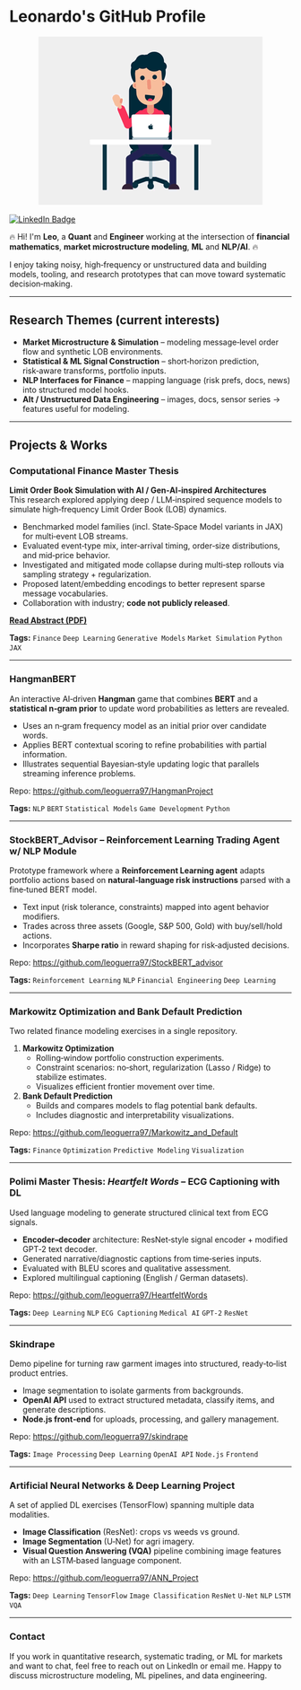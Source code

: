 # Leonardo's GitHub Profile  

<div align="center">
  <img src="profile_gif.gif" alt="me" width="400">
</div>

[![LinkedIn Badge](https://img.shields.io/badge/LinkedIn-Profile-informational?style=flat&logo=linkedin&logoColor=white&color=0077B5)](https://www.linkedin.com/in/leonardo-guerra-leo/)  

🔥 Hi! I'm **Leo**, a **Quant** and **Engineer** working at the intersection of **financial mathematics**, **market microstructure modeling**, **ML** and **NLP/AI**. 🔥

I enjoy taking noisy, high‑frequency or unstructured data and building models, tooling, and research prototypes that can move toward systematic decision‑making. 

---

## Research Themes (current interests)

- **Market Microstructure & Simulation** – modeling message‑level order flow and synthetic LOB environments.
- **Statistical & ML Signal Construction** – short‑horizon prediction, risk‑aware transforms, portfolio inputs.
- **NLP Interfaces for Finance** – mapping language (risk prefs, docs, news) into structured model hooks.
- **Alt / Unstructured Data Engineering** – images, docs, sensor series → features useful for modeling.


---

## Projects & Works

### Computational Finance Master Thesis
**Limit Order Book Simulation with AI / Gen‑AI‑inspired Architectures**  
This research explored applying deep / LLM‑inspired sequence models to simulate high‑frequency Limit Order Book (LOB) dynamics.  
- Benchmarked model families (incl. State‑Space Model variants in JAX) for multi‑event LOB streams.  
- Evaluated event‑type mix, inter‑arrival timing, order‑size distributions, and mid‑price behavior.  
- Investigated and mitigated mode collapse during multi‑step rollouts via sampling strategy + regularization.  
- Proposed latent/embedding encodings to better represent sparse message vocabularies.  
- Collaboration with industry; **code not publicly released**.

[**Read Abstract (PDF)**](https://github.com/leoguerra97/leoguerra97/blob/main/Abstract_Leonardo_Guerra.pdf)

**Tags:** `Finance` `Deep Learning` `Generative Models` `Market Simulation` `Python` `JAX`

---

### HangmanBERT
An interactive AI‑driven **Hangman** game that combines **BERT** and a **statistical n‑gram prior** to update word probabilities as letters are revealed.  
- Uses an n‑gram frequency model as an initial prior over candidate words.  
- Applies BERT contextual scoring to refine probabilities with partial information.  
- Illustrates sequential Bayesian‑style updating logic that parallels streaming inference problems.

Repo: https://github.com/leoguerra97/HangmanProject

**Tags:** `NLP` `BERT` `Statistical Models` `Game Development` `Python`

---

### StockBERT_Advisor – Reinforcement Learning Trading Agent w/ NLP Module
Prototype framework where a **Reinforcement Learning agent** adapts portfolio actions based on **natural‑language risk instructions** parsed with a fine‑tuned BERT model.  
- Text input (risk tolerance, constraints) mapped into agent behavior modifiers.  
- Trades across three assets (Google, S&P 500, Gold) with buy/sell/hold actions.  
- Incorporates **Sharpe ratio** in reward shaping for risk‑adjusted decisions.

Repo: https://github.com/leoguerra97/StockBERT_advisor

**Tags:** `Reinforcement Learning` `NLP` `Financial Engineering` `Deep Learning`

---

### Markowitz Optimization and Bank Default Prediction
Two related finance modeling exercises in a single repository.  
1. **Markowitz Optimization**  
   - Rolling‑window portfolio construction experiments.  
   - Constraint scenarios: no‑short, regularization (Lasso / Ridge) to stabilize estimates.  
   - Visualizes efficient frontier movement over time.  
2. **Bank Default Prediction**  
   - Builds and compares models to flag potential bank defaults.  
   - Includes diagnostic and interpretability visualizations.

Repo: https://github.com/leoguerra97/Markowitz_and_Default

**Tags:** `Finance` `Optimization` `Predictive Modeling` `Visualization`

---

### Polimi Master Thesis: *Heartfelt Words* – ECG Captioning with DL
Used language modeling to generate structured clinical text from ECG signals.  
- **Encoder–decoder** architecture: ResNet‑style signal encoder + modified GPT‑2 text decoder.  
- Generated narrative/diagnostic captions from time‑series inputs.  
- Evaluated with BLEU scores and qualitative assessment.  
- Explored multilingual captioning (English / German datasets).

Repo: https://github.com/leoguerra97/HeartfeltWords

**Tags:** `Deep Learning` `NLP` `ECG Captioning` `Medical AI` `GPT-2` `ResNet`

---

### Skindrape
Demo pipeline for turning raw garment images into structured, ready‑to‑list product entries.  
- Image segmentation to isolate garments from backgrounds.  
- **OpenAI API** used to extract structured metadata, classify items, and generate descriptions.  
- **Node.js front‑end** for uploads, processing, and gallery management.

Repo: https://github.com/leoguerra97/skindrape

**Tags:** `Image Processing` `Deep Learning` `OpenAI API` `Node.js` `Frontend`

---

### Artificial Neural Networks & Deep Learning Project
A set of applied DL exercises (TensorFlow) spanning multiple data modalities.  
- **Image Classification** (ResNet): crops vs weeds vs ground.  
- **Image Segmentation** (U‑Net) for agri imagery.  
- **Visual Question Answering (VQA)** pipeline combining image features with an LSTM‑based language component.

Repo: https://github.com/leoguerra97/ANN_Project

**Tags:** `Deep Learning` `TensorFlow` `Image Classification` `ResNet` `U-Net` `NLP` `LSTM` `VQA`

---

### Contact
If you work in quantitative research, systematic trading, or ML for markets and want to chat, feel free to reach out on LinkedIn or email me. Happy to discuss microstructure modeling, ML pipelines, and data engineering.

